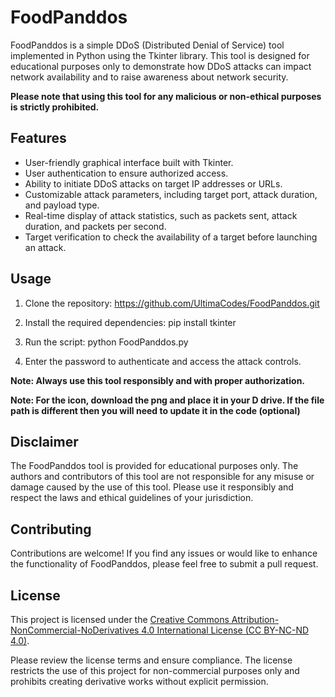 # FoodPanddos

FoodPanddos is a simple DDoS (Distributed Denial of Service) tool implemented in Python using the Tkinter library. This tool is designed for educational purposes only to demonstrate how DDoS attacks can impact network availability and to raise awareness about network security.

**Please note that using this tool for any malicious or non-ethical purposes is strictly prohibited.**

## Features

- User-friendly graphical interface built with Tkinter.
- User authentication to ensure authorized access.
- Ability to initiate DDoS attacks on target IP addresses or URLs.
- Customizable attack parameters, including target port, attack duration, and payload type.
- Real-time display of attack statistics, such as packets sent, attack duration, and packets per second.
- Target verification to check the availability of a target before launching an attack.

## Usage

1. Clone the repository:
https://github.com/UltimaCodes/FoodPanddos.git

2. Install the required dependencies:
pip install tkinter

3. Run the script:
python FoodPanddos.py


4. Enter the password to authenticate and access the attack controls.

**Note: Always use this tool responsibly and with proper authorization.**

**Note: For the icon, download the png and place it in your D drive. If the file path is different then you will need to update it in the code (optional)**

## Disclaimer

The FoodPanddos tool is provided for educational purposes only. The authors and contributors of this tool are not responsible for any misuse or damage caused by the use of this tool. Please use it responsibly and respect the laws and ethical guidelines of your jurisdiction.

## Contributing

Contributions are welcome! If you find any issues or would like to enhance the functionality of FoodPanddos, please feel free to submit a pull request.

## License

This project is licensed under the [Creative Commons Attribution-NonCommercial-NoDerivatives 4.0 International License (CC BY-NC-ND 4.0)](https://creativecommons.org/licenses/by-nc-nd/4.0/).

Please review the license terms and ensure compliance. The license restricts the use of this project for non-commercial purposes only and prohibits creating derivative works without explicit permission.

